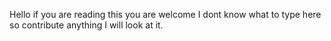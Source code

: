 Hello if you are reading this you are welcome I dont know what to type here so contribute anything I will look at it.

